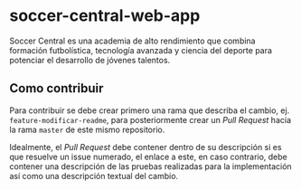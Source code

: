 # soccer-central-web-app
Soccer Central es una academia de alto rendimiento que combina formación futbolística, tecnología avanzada y ciencia del deporte para potenciar el desarrollo de jóvenes talentos.

## Como contribuir
Para contribuir se debe crear primero una rama que describa el cambio, ej. `feature-modificar-readme`, para posteriormente crear un _Pull Request_ hacia la rama `master` de este mismo repositorio.

Idealmente, el _Pull Request_ debe contener dentro de su descripción si es que resuelve un issue numerado, el enlace a este, en caso contrario, debe contener una descripción de las pruebas realizadas para la implementación así como una descripción textual del cambio.
